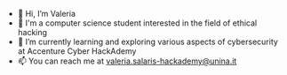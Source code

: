 - 👋 Hi, I’m Valeria
- 👀 I'm a computer science student interested in the field of ethical hacking
- 🌱 I’m currently learning and exploring various aspects of cybersecurity at Accenture Cyber HackAdemy
- 📫 You can reach me at valeria.salaris-hackademy@unina.it


<!---
ValeCyb/ValeCyb is a ✨ special ✨ repository because its `README.md` (this file) appears on your GitHub profile.
You can click the Preview link to take a look at your changes.
--->
